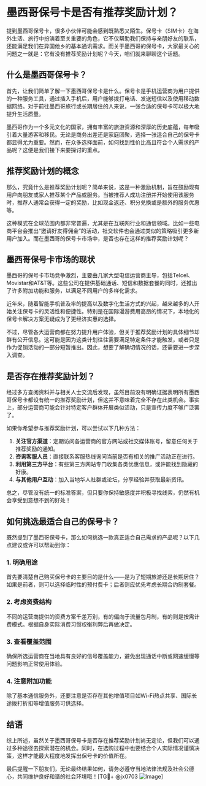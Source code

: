 # 墨西哥保号卡是否有推荐奖励计划？

提到墨西哥保号卡，很多小伙伴可能会感到既熟悉又陌生。保号卡（SIM卡）在海外生活、旅行中扮演着至关重要的角色，它不仅帮助我们保持与亲朋好友的联系，还能满足我们在异国他乡的基本通讯需求。而关于墨西哥的保号卡，大家最关心的问题之一就是：它有没有推荐奖励计划呢？今天，咱们就来聊聊这个话题。

## 什么是墨西哥保号卡？

首先，让我们简单了解一下墨西哥保号卡是什么。保号卡是手机运营商为用户提供的一种服务工具，通过插入手机后，用户能够拨打电话、发送短信以及使用移动数据网络。对于前往墨西哥旅行或长期居住的人来说，一张合适的保号卡可以极大地提升生活质量。

墨西哥作为一个多元文化的国家，拥有丰富的旅游资源和深厚的历史底蕴，每年吸引着大量游客和移民。无论是商务出差还是家庭团聚，选择一张适合自己的保号卡都显得尤为重要。然而，在众多选择面前，如何找到性价比高且符合个人需求的产品呢？这便是我们接下来要探讨的重点。

## 推荐奖励计划的概念

那么，究竟什么是推荐奖励计划呢？简单来说，这是一种激励机制，旨在鼓励现有用户向朋友或家人推荐某个产品或服务。当被推荐人成功注册并开始使用该服务时，推荐人通常会获得一定的奖励，比如现金返还、积分兑换或是额外的服务优惠等。

这种模式在全球范围内都非常普遍，尤其是在互联网行业和通信领域。比如一些电商平台会推出“邀请好友得佣金”的活动，社交软件也会通过类似的策略吸引更多新用户加入。而在墨西哥的保号卡市场中，是否也存在这样的推荐奖励计划呢？

## 墨西哥保号卡市场的现状

墨西哥的保号卡市场竞争激烈，主要由几家大型电信运营商主导，包括Telcel、Movistar和AT&T等。这些公司在提供基础通话、短信和数据套餐的同时，还推出了许多附加功能和服务，以满足不同用户的多样化需求。

近年来，随着智能手机普及率的提高以及数字化生活方式的兴起，越来越多的人开始关注保号卡的灵活性和便捷性。特别是在国际漫游费用高昂的情况下，本地化的保号卡解决方案无疑成为了更经济实惠的选择。

不过，尽管各大运营商都在努力提升用户体验，但关于推荐奖励计划的具体细节却鲜有公开信息。这可能是因为这类计划往往需要满足特定条件才能触发，或者只是作为促销活动的一部分短暂推出。因此，想要了解确切情况的话，还需要进一步深入调查。

## 是否存在推荐奖励计划？

经过多方查阅资料并与相关人士交流后发现，虽然目前没有明确证据表明所有墨西哥保号卡都设有统一的推荐奖励计划，但这并不意味着完全不存在此类机会。事实上，部分运营商可能会针对特定客户群体开展类似活动，只是宣传力度不够广泛罢了。

如果你希望参与推荐奖励计划，可以尝试以下几种方法：

1. **关注官方渠道**：定期访问各运营商的官方网站或社交媒体账号，留意任何关于推荐奖励的通知。
2. **咨询客服人员**：直接联系客服热线询问当前是否有相关的推广活动正在进行。
3. **利用第三方平台**：有些第三方网站专门收集各类优惠信息，或许能找到隐藏的好康。
4. **与其他用户互动**：加入当地华人社群或论坛，分享经验并获取最新资讯。

总之，尽管没有统一的标准答案，但只要你保持敏感度并积极寻找线索，仍然有机会享受到意想不到的好处！

## 如何挑选最适合自己的保号卡？

既然提到了墨西哥保号卡，那么如何挑选一款真正适合自己需求的产品呢？以下几点建议或许可以帮助到你：

### 1. 明确用途
首先要清楚自己购买保号卡的主要目的是什么——是为了短期旅游还是长期居住？如果是前者，则可以选择临时性的预付费卡；后者则应优先考虑长期合约制套餐。

### 2. 考虑资费结构
不同的运营商提供的资费方案千差万别，有的偏向于流量包月制，有的则是按需计费模式。根据自身实际消费习惯权衡利弊后再做决定。

### 3. 查看覆盖范围
确保所选运营商在当地具有良好的信号覆盖能力，避免出现通话中断或网速缓慢等问题影响正常使用体验。

### 4. 注意附加功能
除了基本通信服务外，还要注意是否存在其他增值项目如Wi-Fi热点共享、国际长途拨打折扣等增值服务可供选择。

## 结语

综上所述，虽然关于墨西哥保号卡是否存在推荐奖励计划尚无定论，但我们可以通过多种途径去探索潜在的机会。同时，在选购过程中也要结合个人实际情况谨慎决策，这样才能最大程度地发挥出保号卡的价值所在。

最后提醒一下朋友们，无论最终结果如何，请务必遵守当地法律法规及社会公德心，共同维护良好和谐的社会环境哦！[TG💪+ @jx0703 ![Image](https://github.com/user-attachments/assets/dbca1d08-cadb-493c-b0ec-ad6f7a83f270)]